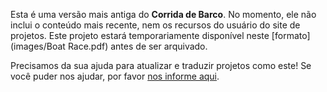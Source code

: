 Esta é uma versão mais antiga do **Corrida de Barco**. No momento, ele não inclui o conteúdo mais recente, nem os recursos do usuário do site de projetos. Este projeto estará temporariamente disponível neste [formato](images/Boat Race.pdf) antes de ser arquivado. 

Precisamos da sua ajuda para atualizar e traduzir projetos como este! Se você puder nos ajudar, por favor [nos informe aqui](https://rpf.io/translators). 
